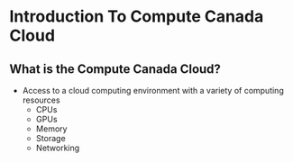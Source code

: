 # Introduction To Compute Canada Cloud

## What is the Compute Canada Cloud?

- Access to a cloud computing environment with a variety of computing resources
    - CPUs
    - GPUs
    - Memory
    - Storage
    - Networking
